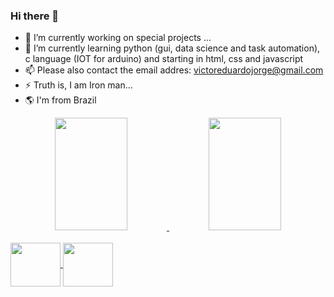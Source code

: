 ### Hi there 👋

- 🔭 I’m currently working on special projects ...
- 🌱 I’m currently learning python (gui, data science and task automation), c language (IOT for arduino) and starting in html, css and javascript
- 📫 Please also contact the email addres: victoreduardojorge@gmail.com
- ⚡ Truth is, I am Iron man...
- 🌎 I'm from Brazil

<div align="center">
  <a href="https://github.com/diferente02">
  <img height="180em" width="48%" src="https://github-readme-stats.vercel.app/api?username=diferente02&show_icons=true&theme=github_dark&include_all_commits=true&count_private=true"/>
  <img height="180em" width="48%" src="https://github-readme-stats.vercel.app/api/top-langs/?username=diferente02&layout=compact&langs_count=7&theme=github_dark"/>
</div>
<div style="display: inline_block"><br>
  <img align="center"  height="70" width="80" src="https://cdn.jsdelivr.net/gh/devicons/devicon/icons/python/python-original.svg" />
  <img align="center"  height="70" width="80" src="https://cdn.jsdelivr.net/gh/devicons/devicon/icons/arduino/arduino-original-wordmark.svg" />
  
  ##
